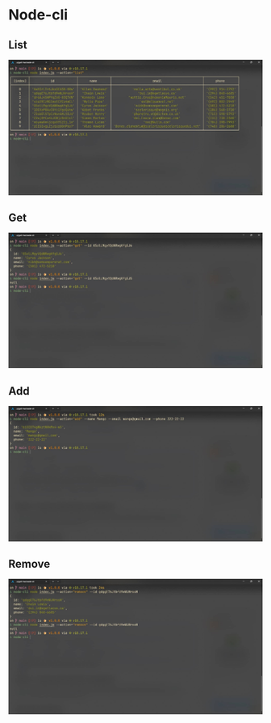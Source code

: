 # Node-cli

## List

![list command](assets/list-command.jpg)

## Get

![get command](assets/get-command.jpg)

## Add

![add command](assets/add-command.jpg)

## Remove

![remove command](assets/remove-command.jpg)
